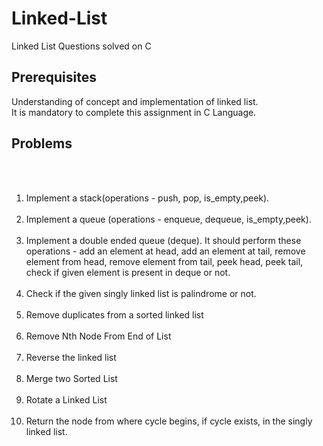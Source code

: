 # Linked-List
Linked List Questions solved on C

## Prerequisites

Understanding of concept and implementation of linked list. <br />
It is mandatory to complete this assignment in C Language.  <br />


## Problems
 <br /><br />
1. Implement a stack(operations - push, pop, is_empty,peek). 
 <br /> <br />
2. Implement a queue (operations - enqueue, dequeue, is_empty,peek). 
 <br /><br />
3. Implement a double ended queue (deque). It should perform these operations - add an element at head, add an element at tail, remove element from head, remove element from tail, peek head, peek tail, check if given element is present in deque or not.
 <br /><br />
4. Check if the given singly linked list is palindrome or not.
 <br /><br />
5. Remove duplicates from a sorted linked list
 <br /><br />
6. Remove Nth Node From End of List
 <br /><br />
7. Reverse the linked list
 <br /><br />
8. Merge two Sorted List
 <br /><br />
9. Rotate a Linked List
 <br /><br />
10. Return the node from where cycle begins, if cycle exists, in the singly linked list.
 <br /><br />
